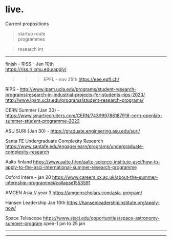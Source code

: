 # live.

Current propositions 


> startup route  
programmes

> research int 

---

finish -
RISS - Jan 10th  
https://riss.ri.cmu.edu/apply/

>>> EPFL - nov 25th 
https://eee.epfl.ch/

RIPS - 
http://www.ipam.ucla.edu/programs/student-research-programs/research-in-industrial-projects-for-students-rips-2023/
http://www.ipam.ucla.edu/programs/student-research-programs/

CERN Summer {Jan 30} - 
https://www.smartrecruiters.com/CERN/743999788187918-cern-openlab-summer-student-programme-2022

ASU SURI {Jan 30} - 
https://graduate.engineering.asu.edu/suri/

Santa FE Undergraduate Complexity Research
https://www.santafe.edu/engage/learn/programs/undergraduate-complexity-research

Aalto finland
https://www.aalto.fi/en/aalto-science-institute-asci/how-to-apply-to-the-asci-international-summer-research-programme

Oxford intern - jan 20
https://www.careers.ox.ac.uk/about-the-summer-internship-programme#collapse1553591

AMGEN Asia // year 3
https://amgenscholars.com/asia-program/

Hansen Leadership  Jan 10th
https://hansenleadershipinstitute.org/apply-now/

Space Telescope 
https://www.stsci.edu/opportunities/space-astronomy-summer-program
open-1 jan to 25 jan

***
___

</br>



